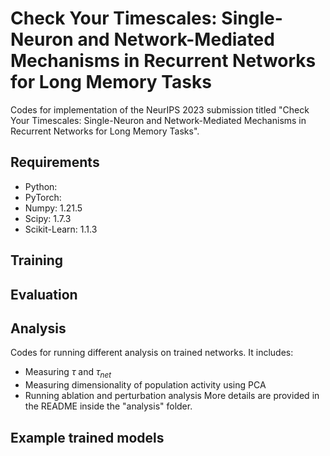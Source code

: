 # Check Your Timescales: Single-Neuron and Network-Mediated Mechanisms in Recurrent Networks for Long Memory Tasks

Codes for implementation of the NeurIPS 2023 submission titled "Check Your Timescales: Single-Neuron and Network-Mediated Mechanisms in Recurrent Networks for Long Memory Tasks".



## Requirements
- Python: 
- PyTorch:
- Numpy: 1.21.5 
- Scipy: 1.7.3
- Scikit-Learn: 1.1.3


## Training


## Evaluation


## Analysis
Codes for running different analysis on trained networks. It includes:
- Measuring $\tau$ and $\tau_{net}$
- Measuring dimensionality of population activity using PCA
- Running ablation and perturbation analysis
More details are provided in the README inside the "analysis" folder.


## Example trained models